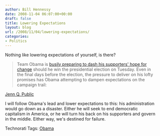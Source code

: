 ```yaml
---
author: Bill Hennessy
date: 2008-11-04 06:07:00+00:00
draft: false
title: Lowering Expectations
layout: blog
url: /2008/11/04/lowering-expectations/
categories:
- Politics
---
```


Nothing like lowering expectations of yourself, is there?

 

>   
> 
> Team Obama is [busily preparing to dash his supporters' hope for change](https://www.timesonline.co.uk/tol/news/world/us_and_americas/us_elections/article5051118.ece) should he win the presidential election on Tuesday. Even in the final days before the election, the pressure to deliver on his lofty promises has Obama attempting to dampen expectations on the campaign trail: 
> 
> 

 

[Jenn Q. Public](https://www.jennqpublic.com/)

 

I will follow Obama's lead and lower expectations to this: his administration would go down as a disaster. Either he will seek to end democratic capitalism in America, or he will turn his back on his supporters and govern in the middle. Either way, we's destined for failure. 

 

Technorati Tags: [Obama](https://technorati.com/tags/Obama)
